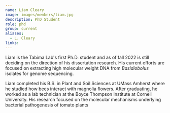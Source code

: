 ```yaml
---
name: Liam Cleary
image: images/members/liam.jpg
description: PhD Student
role: phd
group: current
aliases:
  - L. Cleary
links:
---
```


Liam is the Tabima Lab's first Ph.D. student and as of fall 2022 is still deciding on the direction of his dissertation research. His current efforts are focused on extracting high molecular weight DNA from *Basidiobolus* isolates for genome sequencing.

Liam completed his B.S. in Plant and Soil Sciences at UMass Amherst where he studied how bees interact with magnolia flowers. After graduating, he worked as a lab technician at the Boyce Thompson Institute at Cornell University. His research focused on the molecular mechanisms underlying bacterial pathogenesis of tomato plants